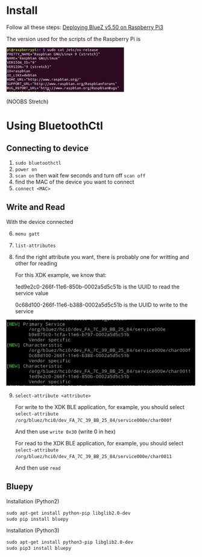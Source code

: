 # Install

Follow all these steps: [Deploying BlueZ v5.50 on Raspberry Pi3](https://3pl46c46ctx02p7rzdsvsg21-wpengine.netdna-ssl.com/wp-content/uploads/2019/03/T1804_How-to-set-up-BlueZ_LFC_FINAL-1.pdf?utm_campaign=developer&utm_source=internal&utm_medium=blog&utm_content=Deploying-BlueZ-v5.50-on-Raspberry-Pi3-Update)

The version used for the scripts of the Raspberry Pi is


![Bluetooth example](pi_config.png)

(NOOBS Stretch)

# Using BluetoothCtl

## Connecting to device

1. `sudo bluetoothctl`
2. `power on`
3. `scan on` then wait few seconds and turn off `scan off`
4. find the MAC of the device you want to connect
5. `connect <MAC>`

## Write and Read 

With the device connected

6. `menu gatt`
7. `list-attributes`
8. find the right attribute you want, there is probably one for writting and other for reading

    For this XDK example, we know that:
    
    1ed9e2c0-266f-11e6-850b-0002a5d5c51b is the UUID to read the service value
    
    
    0c68d100-266f-11e6-b388-0002a5d5c51b is the UUID to write to the service

![Bluetooth example](bluetooth.png)


9. `select-attribute <attribute>`

    For write to the XDK BLE application, for example, you should select 
    `select-attribute /org/bluez/hci0/dev_FA_7C_39_BB_25_84/service000e/char000f`
    
    And then use `write 0x30` (write 0 in hex)
    
    For read to the XDK BLE application, for example, you should select 
    `select-attribute /org/bluez/hci0/dev_FA_7C_39_BB_25_84/service000e/char0011`
    
    And then use `read`


## Bluepy

Installation  (Python2)

```
sudo apt-get install python-pip libglib2.0-dev
sudo pip install bluepy
```

Installation  (Python3)

```
sudo apt-get install python3-pip libglib2.0-dev
sudo pip3 install bluepy
```
